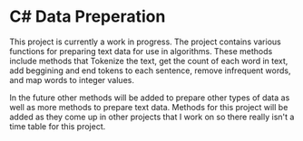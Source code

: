 # C# Data Preperation

This project is currently a work in progress. The project contains various functions for preparing text data for use in algorithms. These methods include methods that Tokenize the text, get the count of each word in text, add beggining and end tokens to each sentence, remove infrequent words, and map words to integer values.

In the future other methods will be added to prepare other types of data as well as more methods to prepare text data. Methods for this project will be added as they come up in other projects that I work on so there really isn't a time table for this project.
